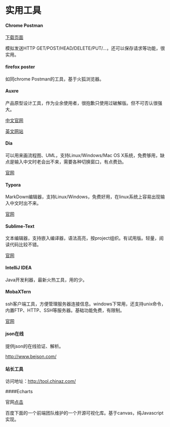 # 实用工具



#### Chrome Postman

[下载页面](https://chrome.google.com/webstore/search/postman?hl=zh-CN)

模拟发送HTTP GET/POST/HEAD/DELETE/PUT/...，还可以保存请求等功能，很实用。

#### firefox poster

如同chrome Postman的工具，基于火狐浏览器。

#### Auxre

产品原型设计工具，作为业余使用者，很抱歉只使用过破解版。但不可否认很强大。

[中文官网](https://www.axure.com.cn/) 

[英文网站](https://www.axure.com/)



#### Dia

可以用来画流程图、UML，支持Linux/Windows/Mac OS X系统，免费够用，缺点是输入中文时老会出不来，需要各种切换窗口，有点费劲。

[官网](http://dia-installer.de/)



#### Typora

MarkDown编辑器，支持Linux/Windows，免费好用，在linux系统上容易出现输入中文时出不来。

[官网](https://www.typora.io/)



#### Sublime-Text

文本编辑器，支持嵌入编译器，语法高亮，按project组织。有试用版。轻量，阅读代码比较不错。

[官网](http://www.sublimetext.com/)



#### IntelliJ IDEA

Java开发利器，最新火热工具，用的少。



#### MobaXTern

ssh客户端工具，方便管理服务器连接信息。windows下常用，还支持unix命令，内置FTP、HTTP、SSH等服务器。基础功能免费，有限制。

[官网](http://mobaxterm.mobatek.net/download-home-edition.html)



#### json在线

提供json的在线验证、解析。

http://www.bejson.com/



#### 站长工具

访问地址：http://tool.chinaz.com/



####Echarts

官网[点击](http://echarts.baidu.com)

百度下面的一个前端团队维护的一个开源可视化库。基于canvas，纯Javascript实现。